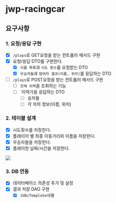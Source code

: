 # jwp-racingcar

## 요구사항
### 1. 요청/응답 구현
- [X] `/plays`로 GET요청을 받는 컨트롤러 메서드 구현
- [X] 요청/응답 DTO를 구현한다.
  - [X] `이름 목록`과 `시도 횟수`를 요청받는 DTO
  - [X] `우승자들`과 `참여자 결과(이름, 위치)`를 응답하는 DTO
- [ ] `/plays`로 POST요청을 받는 컨트롤러 메서드 구현
  - [ ] `전체 이력`을 조회하는 기능
  - [ ] `이력가을 응답하는 DTO
    - [ ] 승자들
    - [ ] 각 차의 정보(이름, 위치)
### 2. 테이블 설계
- [x] 시도횟수를 저장한다.
- [x] 플레이어 별 최종 이동거리와 이름을 저장한다.
- [x] 우승자들을 저장한다.
- [x] 플레이한 날짜/시간을 저장한다.

![](https://user-images.githubusercontent.com/79090478/231478135-c77923b4-48a6-4cb6-b365-b9feb6d7d567.jpg)
### 3. DB 연동
- [x] 데이터베이스 의존성 추가 및 설정
- [x] 결과 저장 DAO 구현
  - [x] `JdbcTemplate`사용
